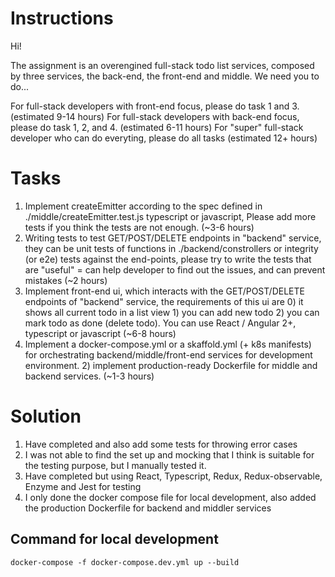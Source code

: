 # Instructions

Hi!

The assignment is an overengined full-stack todo list services, composed by three services, the back-end, the front-end and middle. We need you to do...

For full-stack developers with front-end focus, please do task 1 and 3. (estimated 9-14 hours)
For full-stack developers with back-end focus, please do task 1, 2, and 4. (estimated 6-11 hours)
For "super" full-stack developer who can do everyting, please do all tasks (estimated 12+ hours)

# Tasks

1. Implement createEmitter according to the spec defined in ./middle/createEmitter.test.js typescript or javascript, Please add more tests if you think the tests are not enough. (~3-6 hours)
2. Writing tests to test GET/POST/DELETE endpoints in "backend" service, they can be unit tests of functions in ./backend/constrollers or integrity (or e2e) tests against the end-points, please try to write the tests that are "useful" = can help developer to find out the issues, and can prevent mistakes (~2 hours)
3. Implement front-end ui, which interacts with the GET/POST/DELETE endpoints of "backend" service, the requirements of this ui are 0) it shows all current todo in a list view 1) you can add new todo 2) you can mark todo as done (delete todo). You can use React / Angular 2+, typescript or javascript (~6-8 hours)
4. Implement a docker-compose.yml or a skaffold.yml (+ k8s manifests) for orchestrating backend/middle/front-end services for development environment. 2) implement production-ready Dockerfile for middle and backend services. (~1-3 hours)

# Solution

1. Have completed and also add some tests for throwing error cases
2. I was not able to find the set up and mocking that I think is suitable for the testing purpose, but I manually tested it.
3. Have completed but using React, Typescript, Redux, Redux-observable, Enzyme and Jest for testing
4. I only done the docker compose file for local development, also added the production Dockerfile for backend and middler services

## Command for local development

```
docker-compose -f docker-compose.dev.yml up --build
```
